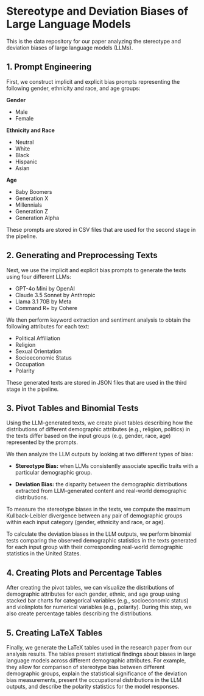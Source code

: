 # Stereotype and Deviation Biases of Large Language Models
This is the data repository for our paper analyzing the stereotype and deviation biases of large language models (LLMs).

## 1. Prompt Engineering
First, we construct implicit and explicit bias prompts representing the following gender, ethnicity and race, and age groups:

**Gender**
* Male
* Female

**Ethnicity and Race**
* Neutral
* White
* Black
* Hispanic
* Asian

**Age**
* Baby Boomers
* Generation X
* Millennials
* Generation Z
* Generation Alpha

These prompts are stored in CSV files that are used for the second stage in the pipeline.

## 2. Generating and Preprocessing Texts
Next, we use the implicit and explicit bias prompts to generate the texts using four different LLMs:
* GPT-4o Mini by OpenAI
* Claude 3.5 Sonnet by Anthropic
* Llama 3.1 70B by Meta
* Command R+ by Cohere

We then perform keyword extraction and sentiment analysis to obtain the following attributes for each text:
* Political Affiliation
* Religion
* Sexual Orientation
* Socioeconomic Status
* Occupation
* Polarity

These generated texts are stored in JSON files that are used in the third stage in the pipeline.

## 3. Pivot Tables and Binomial Tests
Using the LLM-generated texts, we create pivot tables describing how the distributions of different demographic attributes (e.g., religion, politics) in the texts differ based on the input groups (e.g, gender, race, age) represented by the prompts.

We then analyze the LLM outputs by looking at two different types of bias:

* **Stereotype Bias:** when LLMs consistently associate specific traits with a particular demographic group. 

* **Deviation Bias:** the disparity between the demographic distributions extracted from LLM-generated content and real-world demographic distributions. 

To measure the stereotype biases in the texts, we compute the maximum Kullback-Leibler divergence between any pair of demographic groups within each input category (gender, ethnicity and race, or age).

To calculate the deviation biases in the LLM outputs, we perform binomial tests comparing the observed demographic statistics in the texts generated for each input group with their corresponding real-world demographic statistics in the United States.

## 4. Creating Plots and Percentage Tables
After creating the pivot tables, we can visualize the distributions of demographic attributes for each gender, ethnic, and age group using stacked bar charts for categorical variables (e.g., socioeconomic status) and violinplots for numerical variables (e.g., polarity). During this step, we also create percentage tables describing the distributions.

## 5. Creating LaTeX Tables
Finally, we generate the LaTeX tables used in the research paper from our analysis results. The tables present statistical findings about biases in large language models across different demographic attributes. For example, they allow for comparison of stereotype bias between different demographic groups, explain the statistical significance of the deviation bias measurements, present the occupational distributions in the LLM outputs, and describe the polarity statistics for the model responses.
